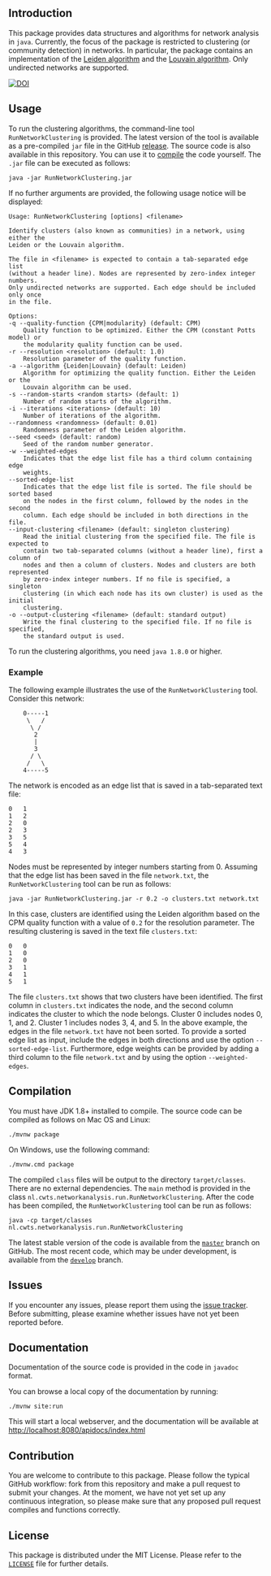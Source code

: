 ## Introduction

This package provides data structures and algorithms for network analysis in `java`.
Currently, the focus of the package is restricted to clustering (or community detection) in networks.
In particular, the package contains an implementation of the [Leiden algorithm](https://arxiv.org/abs/xxx.xxxx) and the [Louvain algorithm](https://arxiv.org/abs/0803.0476).
Only undirected networks are supported.

[![DOI](https://zenodo.org/badge/153760626.svg)](https://zenodo.org/badge/latestdoi/153760626)

## Usage

To run the clustering algorithms, the command-line tool `RunNetworkClustering` is provided.
The latest version of the tool is available as a pre-compiled `jar` file in the GitHub [release](https://github.com/CWTSLeiden/networkanalysis/releases/latest).
The source code is also available in this repository.
You can use it to [compile](#compilation) the code yourself.
The `.jar` file can be executed as follows:

```
java -jar RunNetworkClustering.jar
```

If no further arguments are provided, the following usage notice will be displayed:

```
Usage: RunNetworkClustering [options] <filename>

Identify clusters (also known as communities) in a network, using either the
Leiden or the Louvain algorithm.

The file in <filename> is expected to contain a tab-separated edge list
(without a header line). Nodes are represented by zero-index integer numbers.
Only undirected networks are supported. Each edge should be included only once
in the file.

Options:
-q --quality-function {CPM|modularity} (default: CPM)
    Quality function to be optimized. Either the CPM (constant Potts model) or
    the modularity quality function can be used.
-r --resolution <resolution> (default: 1.0)
    Resolution parameter of the quality function.
-a --algorithm {Leiden|Louvain} (default: Leiden)
    Algorithm for optimizing the quality function. Either the Leiden or the
    Louvain algorithm can be used.
-s --random-starts <random starts> (default: 1)
    Number of random starts of the algorithm.
-i --iterations <iterations> (default: 10)
    Number of iterations of the algorithm.
--randomness <randomness> (default: 0.01)
    Randomness parameter of the Leiden algorithm.
--seed <seed> (default: random)
    Seed of the random number generator.
-w --weighted-edges
    Indicates that the edge list file has a third column containing edge
    weights.
--sorted-edge-list
    Indicates that the edge list file is sorted. The file should be sorted based
    on the nodes in the first column, followed by the nodes in the second
    column. Each edge should be included in both directions in the file.
--input-clustering <filename> (default: singleton clustering)
    Read the initial clustering from the specified file. The file is expected to
    contain two tab-separated columns (without a header line), first a column of
    nodes and then a column of clusters. Nodes and clusters are both represented
    by zero-index integer numbers. If no file is specified, a singleton
    clustering (in which each node has its own cluster) is used as the initial
    clustering.
-o --output-clustering <filename> (default: standard output)
    Write the final clustering to the specified file. If no file is specified,
    the standard output is used.
```

To run the clustering algorithms, you need `java 1.8.0` or higher.

### Example

The following example illustrates the use of the `RunNetworkClustering` tool.
Consider this network:

```text
    0-----1
     \   /
      \ /
       2
       |
       3
      / \
     /   \
    4-----5
```

The network is encoded as an edge list that is saved in a tab-separated text file:

```text
0	1
1	2
2	0
2	3
3	5
5	4
4	3
```

Nodes must be represented by integer numbers starting from 0.
Assuming that the edge list has been saved in the file `network.txt`, the `RunNetworkClustering` tool can be run as follows:

```
java -jar RunNetworkClustering.jar -r 0.2 -o clusters.txt network.txt
```

In this case, clusters are identified using the Leiden algorithm based on the CPM quality function with a value of `0.2` for the resolution parameter.
The resulting clustering is saved in the text file `clusters.txt`:

```text
0	0
1	0
2	0
3	1
4	1
5	1
```

The file `clusters.txt` shows that two clusters have been identified.
The first column in `clusters.txt` indicates the node, and the second column indicates the cluster to which the node belongs.
Cluster 0 includes nodes 0, 1, and 2.
Cluster 1 includes nodes 3, 4, and 5.
In the above example, the edges in the file `network.txt` have not been sorted.
To provide a sorted edge list as input, include the edges in both directions and use the option ``--sorted-edge-list``.
Furthermore, edge weights can be provided by adding a third column to the file `network.txt` and by using the option ``--weighted-edges``.

## Compilation

You must have JDK 1.8+ installed to compile. The source code can be compiled as follows on Mac OS and Linux:

```
./mvnw package
```

On Windows, use the following command:

```
./mvnw.cmd package
```

The compiled `class` files will be output to the directory `target/classes`.
There are no external dependencies.
The `main` method is provided in the class `nl.cwts.networkanalysis.run.RunNetworkClustering`.
After the code has been compiled, the `RunNetworkClustering` tool can be run as follows:

```
java -cp target/classes nl.cwts.networkanalysis.run.RunNetworkClustering
```

The latest stable version of the code is available from the [`master`](https://github.com/CWTSLeiden/networkanalysis/tree/master) branch on GitHub.
The most recent code, which may be under development, is available from the [`develop`](https://github.com/CWTSLeiden/networkanalysis/tree/develop) branch.

## Issues

If you encounter any issues, please report them using the [issue tracker](https://github.com/CWTSLeiden/networkanalysis/issues).
Before submitting, please examine whether issues have not yet been reported before.

## Documentation

Documentation of the source code is provided in the code in `javadoc` format.

You can browse a local copy of the documentation by running:

```
./mvnw site:run
```

This will start a local webserver, and the documentation will be available at [http://localhost:8080/apidocs/index.html](http://localhost:8080/apidocs/index.html)

## Contribution

You are welcome to contribute to this package.
Please follow the typical GitHub workflow: fork from this repository and make a pull request to submit your changes.
At the moment, we have not yet set up any continuous integration, so please make sure that any proposed pull request compiles and functions correctly.

## License

This package is distributed under the MIT License.
Please refer to the [`LICENSE`](LICENSE) file for further details.
